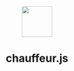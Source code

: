<div align="center">
  <img width="80" src="chauffeur.png">
  <h1>chauffeur.js</h1>
  <p></p>
</div>

